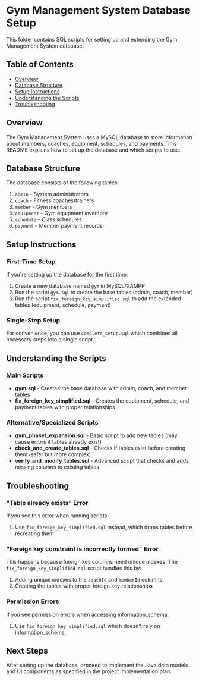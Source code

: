 # Gym Management System Database Setup

This folder contains SQL scripts for setting up and extending the Gym Management System database.

## Table of Contents
- [Overview](#overview)
- [Database Structure](#database-structure)
- [Setup Instructions](#setup-instructions)
- [Understanding the Scripts](#understanding-the-scripts)
- [Troubleshooting](#troubleshooting)

## Overview

The Gym Management System uses a MySQL database to store information about members, coaches, equipment, schedules, and payments. This README explains how to set up the database and which scripts to use.

## Database Structure

The database consists of the following tables:

1. `admin` - System administrators
2. `coach` - Fitness coaches/trainers
3. `member` - Gym members
4. `equipment` - Gym equipment inventory
5. `schedule` - Class schedules
6. `payment` - Member payment records

## Setup Instructions

### First-Time Setup

If you're setting up the database for the first time:

1. Create a new database named `gym` in MySQL/XAMPP
2. Run the script `gym.sql` to create the base tables (admin, coach, member)
3. Run the script `fix_foreign_key_simplified.sql` to add the extended tables (equipment, schedule, payment)

### Single-Step Setup

For convenience, you can use `complete_setup.sql` which combines all necessary steps into a single script.

## Understanding the Scripts

### Main Scripts

- **gym.sql** - Creates the base database with admin, coach, and member tables
- **fix_foreign_key_simplified.sql** - Creates the equipment, schedule, and payment tables with proper relationships

### Alternative/Specialized Scripts

- **gym_phase1_expansion.sql** - Basic script to add new tables (may cause errors if tables already exist)
- **check_and_create_tables.sql** - Checks if tables exist before creating them (safer but more complex)
- **verify_and_modify_tables.sql** - Advanced script that checks and adds missing columns to existing tables

## Troubleshooting

### "Table already exists" Error

If you see this error when running scripts:
1. Use `fix_foreign_key_simplified.sql` instead, which drops tables before recreating them

### "Foreign key constraint is incorrectly formed" Error

This happens because foreign key columns need unique indexes. The `fix_foreign_key_simplified.sql` script handles this by:
1. Adding unique indexes to the `coachId` and `memberId` columns
2. Creating the tables with proper foreign key relationships

### Permission Errors

If you see permission errors when accessing information_schema:
1. Use `fix_foreign_key_simplified.sql` which doesn't rely on information_schema

## Next Steps

After setting up the database, proceed to implement the Java data models and UI components as specified in the project implementation plan. 
